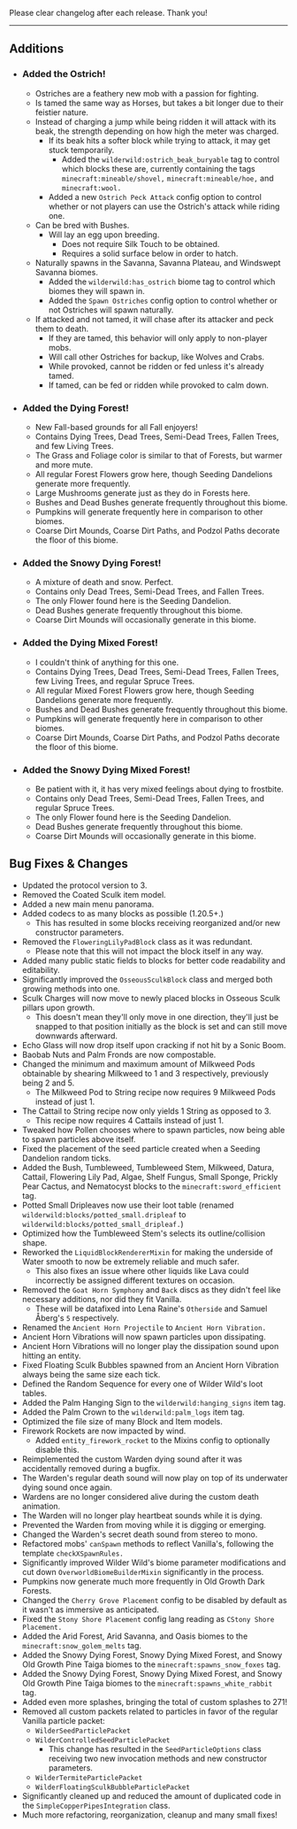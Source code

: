 Please clear changelog after each release.
Thank you!

-----------------
Additions
---

- ### Added the Ostrich!
  - Ostriches are a feathery new mob with a passion for fighting.
  - Is tamed the same way as Horses, but takes a bit longer due to their feistier nature.
  - Instead of charging a jump while being ridden it will attack with its beak, the strength depending on how high the meter was charged.
    - If its beak hits a softer block while trying to attack, it may get stuck temporarily.
      - Added the `wilderwild:ostrich_beak_buryable` tag to control which blocks these are, currently containing the tags `minecraft:mineable/shovel,` `minecraft:mineable/hoe,` and `minecraft:wool.`
    - Added a new `Ostrich Peck Attack` config option to control whether or not players can use the Ostrich's attack while riding one.
  - Can be bred with Bushes.
    - Will lay an egg upon breeding.
      - Does not require Silk Touch to be obtained.
      - Requires a solid surface below in order to hatch.
  - Naturally spawns in the Savanna, Savanna Plateau, and Windswept Savanna biomes.
    - Added the `wilderwild:has_ostrich` biome tag to control which biomes they will spawn in.
    - Added the `Spawn Ostriches` config option to control whether or not Ostriches will spawn naturally.
  - If attacked and not tamed, it will chase after its attacker and peck them to death.
    - If they are tamed, this behavior will only apply to non-player mobs.
    - Will call other Ostriches for backup, like Wolves and Crabs.
    - While provoked, cannot be ridden or fed unless it's already tamed.
    - If tamed, can be fed or ridden while provoked to calm down.

- ### Added the Dying Forest!
  - New Fall-based grounds for all Fall enjoyers!
  - Contains Dying Trees, Dead Trees, Semi-Dead Trees, Fallen Trees, and few Living Trees.
  - The Grass and Foliage color is similar to that of Forests, but warmer and more mute.
  - All regular Forest Flowers grow here, though Seeding Dandelions generate more frequently.
  - Large Mushrooms generate just as they do in Forests here.
  - Bushes and Dead Bushes generate frequently throughout this biome.
  - Pumpkins will generate frequently here in comparison to other biomes.
  - Coarse Dirt Mounds, Coarse Dirt Paths, and Podzol Paths decorate the floor of this biome.

- ### Added the Snowy Dying Forest!
  - A mixture of death and snow. Perfect.
  - Contains only Dead Trees, Semi-Dead Trees, and Fallen Trees.
  - The only Flower found here is the Seeding Dandelion.
  - Dead Bushes generate frequently throughout this biome.
  - Coarse Dirt Mounds will occasionally generate in this biome.

- ### Added the Dying Mixed Forest!
  - I couldn't think of anything for this one.
  - Contains Dying Trees, Dead Trees, Semi-Dead Trees, Fallen Trees, few Living Trees, and regular Spruce Trees.
  - All regular Mixed Forest Flowers grow here, though Seeding Dandelions generate more frequently.
  - Bushes and Dead Bushes generate frequently throughout this biome.
  - Pumpkins will generate frequently here in comparison to other biomes.
  - Coarse Dirt Mounds, Coarse Dirt Paths, and Podzol Paths decorate the floor of this biome.

- ### Added the Snowy Dying Mixed Forest!
  - Be patient with it, it has very mixed feelings about dying to frostbite.
  - Contains only Dead Trees, Semi-Dead Trees, Fallen Trees, and regular Spruce Trees.
  - The only Flower found here is the Seeding Dandelion.
  - Dead Bushes generate frequently throughout this biome.
  - Coarse Dirt Mounds will occasionally generate in this biome.

Bug Fixes & Changes
---

  - Updated the protocol version to 3.
  - Removed the Coated Sculk item model.
  - Added a new main menu panorama.
  - Added codecs to as many blocks as possible (1.20.5+.)
    - This has resulted in some blocks receiving reorganized and/or new constructor parameters.
  - Removed the `FloweringLilyPadBlock` class as it was redundant.
    - Please note that this will not impact the block itself in any way.
  - Added many public static fields to blocks for better code readability and editability.
  - Significantly improved the `OsseousSculkBlock` class and merged both growing methods into one.
  - Sculk Charges will now move to newly placed blocks in Osseous Sculk pillars upon growth.
    - This doesn't mean they'll only move in one direction, they'll just be snapped to that position initially as the block is set and can still move downwards afterward.
  - Echo Glass will now drop itself upon cracking if not hit by a Sonic Boom.
  - Baobab Nuts and Palm Fronds are now compostable.
  - Changed the minimum and maximum amount of Milkweed Pods obtainable by shearing Milkweed to 1 and 3 respectively, previously being 2 and 5.
    - The Milkweed Pod to String recipe now requires 9 Milkweed Pods instead of just 1.
  - The Cattail to String recipe now only yields 1 String as opposed to 3.
    - This recipe now requires 4 Cattails instead of just 1.
  - Tweaked how Pollen chooses where to spawn particles, now being able to spawn particles above itself.
  - Fixed the placement of the seed particle created when a Seeding Dandelion random ticks.
  - Added the Bush, Tumbleweed, Tumbleweed Stem, Milkweed, Datura, Cattail, Flowering Lily Pad, Algae, Shelf Fungus, Small Sponge, Prickly Pear Cactus, and Nematocyst blocks to the `minecraft:sword_efficient` tag.
  - Potted Small Dripleaves now use their loot table (renamed `wilderwild:blocks/potted_small.dripleaf` to `wilderwild:blocks/potted_small_dripleaf.`)
  - Optimized how the Tumbleweed Stem's selects its outline/collision shape.
  - Reworked the `LiquidBlockRendererMixin` for making the underside of Water smooth to now be extremely reliable and much safer.
    - This also fixes an issue where other liquids like Lava could incorrectly be assigned different textures on occasion.
  - Removed the `Goat Horn Symphony` and `Back` discs as they didn't feel like necessary additions, nor did they fit Vanilla.
    - These will be datafixed into Lena Raine's `Otherside` and Samuel Åberg's `5` respectively.
  - Renamed the `Ancient Horn Projectile` to `Ancient Horn Vibration.`
  - Ancient Horn Vibrations will now spawn particles upon dissipating.
  - Ancient Horn Vibrations will no longer play the dissipation sound upon hitting an entity.
  - Fixed Floating Sculk Bubbles spawned from an Ancient Horn Vibration always being the same size each tick.
  - Defined the Random Sequence for every one of Wilder Wild's loot tables.
  - Added the Palm Hanging Sign to the `wilderwild:hanging_signs` item tag.
  - Added the Palm Crown to the `wilderwild:palm_logs` item tag.
  - Optimized the file size of many Block and Item models.
  - Firework Rockets are now impacted by wind.
    - Added `entity_firework_rocket` to the Mixins config to optionally disable this.
  - Reimplemented the custom Warden dying sound after it was accidentally removed during a bugfix.
  - The Warden's regular death sound will now play on top of its underwater dying sound once again.
  - Wardens are no longer considered alive during the custom death animation.
  - The Warden will no longer play heartbeat sounds while it is dying.
  - Prevented the Warden from moving while it is digging or emerging.
  - Changed the Warden's secret death sound from stereo to mono.
  - Refactored mobs' `canSpawn` methods to reflect Vanilla's, following the template `checkXSpawnRules.`
  - Significantly improved Wilder Wild's biome parameter modifications and cut down `OverworldBiomeBuilderMixin` significantly in the process.
  - Pumpkins now generate much more frequently in Old Growth Dark Forests.
  - Changed the `Cherry Grove Placement` config to be disabled by default as it wasn't as immersive as anticipated.
  - Fixed the `Stony Shore Placement` config lang reading as `CStony Shore Placement.`
  - Added the Arid Forest, Arid Savanna, and Oasis biomes to the `minecraft:snow_golem_melts` tag.
  - Added the Snowy Dying Forest, Snowy Dying Mixed Forest, and Snowy Old Growth Pine Taiga biomes to the `minecraft:spawns_snow_foxes` tag.
  - Added the Snowy Dying Forest, Snowy Dying Mixed Forest, and Snowy Old Growth Pine Taiga biomes to the `minecraft:spawns_white_rabbit` tag.
  - Added even more splashes, bringing the total of custom splashes to 271!
  - Removed all custom packets related to particles in favor of the regular Vanilla particle packet:
    - `WilderSeedParticlePacket`
    - `WilderControlledSeedParticlePacket`
      - This change has resulted in the `SeedParticleOptions` class receiving two new invocation methods and new constructor parameters.
    - `WilderTermiteParticlePacket`
    - `WilderFloatingSculkBubbleParticlePacket`
  - Significantly cleaned up and reduced the amount of duplicated code in the `SimpleCopperPipesIntegration` class.
  - Much more refactoring, reorganization, cleanup and many small fixes!
